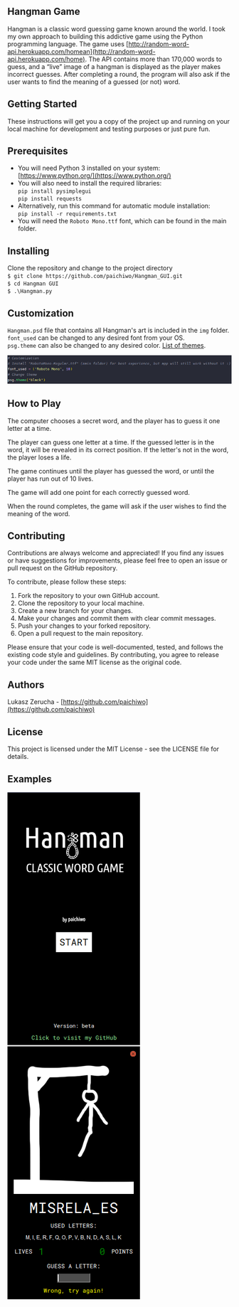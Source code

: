 ## **Hangman Game**

Hangman is a classic word guessing game known around the world. I took my own approach to building this addictive game using the Python programming language. The game uses [http://random-word-api.herokuapp.com/homean](http://random-word-api.herokuapp.com/home). The API contains more than 170,000 words to guess, and a “live” image of a hangman is displayed as the player makes incorrect guesses. After completing a round, the program will also ask if the user wants to find the meaning of a guessed (or not) word.

## Getting Started

These instructions will get you a copy of the project up and running on your local machine for development and testing purposes or just pure fun.

## Prerequisites

*   You will need Python 3 installed on your system: [https://www.python.org/](https://www.python.org/)
*   You will also need to install the required libraries:  
    `pip install pysimplegui`  
    `pip install requests`
*   Alternatively, run this command for automatic module installation:  
    `pip install -r requirements.txt`
*   You will need the `Roboto Mono.ttf` font, which can be found in the main folder.

## Installing

Clone the repository and change to the project directory  
`$ git clone https://github.com/paichiwo/Hangman_GUI.git`  
`$ cd Hangman GUI`  
`$ .\Hangman.py`

## Customization

`Hangman.psd` file that contains all Hangman's art is included in the `img` folder.  
`font_used` can be changed to any desired font from your OS.  
`psg.theme` can also be changed to any desired color. [List of themes](https://media.geeksforgeeks.org/wp-content/uploads/20200511200254/f19.jpg).

![](screenshot/hang0.png)

## How to Play

The computer chooses a secret word, and the player has to guess it one letter at a time.

The player can guess one letter at a time. If the guessed letter is in the word, it will be revealed in its correct position. If the letter's not in the word, the player loses a life.

The game continues until the player has guessed the word, or until the player has run out of 10 lives.

The game will add one point for each correctly guessed word.

When the round completes, the game will ask if the user wishes to find the meaning of the word.

## **Contributing**

Contributions are always welcome and appreciated! If you find any issues or have suggestions for improvements, please feel free to open an issue or pull request on the GitHub repository.

To contribute, please follow these steps:

1.  Fork the repository to your own GitHub account.
2.  Clone the repository to your local machine.
3.  Create a new branch for your changes.
4.  Make your changes and commit them with clear commit messages.
5.  Push your changes to your forked repository.
6.  Open a pull request to the main repository.

Please ensure that your code is well-documented, tested, and follows the existing code style and guidelines. By contributing, you agree to release your code under the same MIT license as the original code.

## Authors

Lukasz Zerucha - [https://github.com/paichiwo](https://github.com/paichiwo)

## License

This project is licensed under the MIT License - see the LICENSE file for details.

## Examples

![](screenshot/hang1.png)      ![](screenshot/hang2.png)